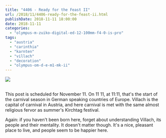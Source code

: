 ```yaml
---
title: "4406 - Ready for the Feast II"
url: /2018/11/4406-ready-for-the-feast-ii.html
publishDate: 2018-11-11 18:00:00
date: 2018-11-11
categories: 
  - "olympus-m-zuiko-digital-ed-12-100mm-f4-0-is-pro"
tags: 
  - "austria"
  - "carinthia"
  - "karnten"
  - "villach"
  - "decoration"
  - "olympus-om-d-e-m1-mk-ii"
---
```

<div class="container">
<div class="center"><a target="_blank" href="https://d25zfm9zpd7gm5.cloudfront.net/1200x1200/2017/20170803_111026_lr.jpg"><img class="webfeedsFeaturedVisual" src="https://d25zfm9zpd7gm5.cloudfront.net/0600x0600/2017/20170803_111026_lr.jpg" /></a></div>
</div>
<br />

This post is scheduled for November 11. On 11 11, at 11:11,
that's the start of the carnival season in German speaking countries
of Europe. Villach is the capital of carnival in Austria, and here
carnival is met with the same almost religious fervor as summer's
Kirchtag festival.

Again: if you haven't been born here, forget about understanding
Villach, its people and their mentality. It doesn't matter though.
It's a nice, pleasant place to live, and people seem to be happier
here.
